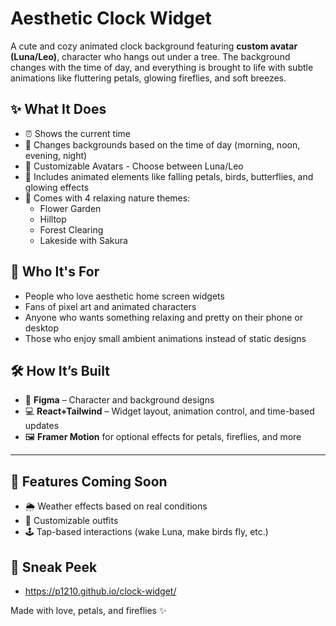 # Aesthetic Clock Widget

A cute and cozy animated clock background featuring **custom avatar (Luna/Leo)**, character who hangs out under a tree. The background changes with the time of day, and everything is brought to life with subtle animations like fluttering petals, glowing fireflies, and soft breezes.


## ✨ What It Does

- ⏰ Shows the current time
- 🌅 Changes backgrounds based on the time of day (morning, noon, evening, night)
- 🧍 Customizable Avatars - Choose between Luna/Leo
- 🍃 Includes animated elements like falling petals, birds, butterflies, and glowing effects
- 🌸 Comes with 4 relaxing nature themes:
  - Flower Garden
  - Hilltop
  - Forest Clearing
  - Lakeside with Sakura
    

## 👀 Who It's For

- People who love aesthetic home screen widgets
- Fans of pixel art and animated characters
- Anyone who wants something relaxing and pretty on their phone or desktop
- Those who enjoy small ambient animations instead of static designs


## 🛠️ How It’s Built

- 🎨 **Figma** – Character and background designs
- 💻 **React+Tailwind** – Widget layout, animation control, and time-based updates
- 🖼️ **Framer Motion** for optional effects for petals, fireflies, and more

---

## 🌟 Features Coming Soon

- 🌦 Weather effects based on real conditions
- 🎨 Customizable outfits
- 🕹️ Tap-based interactions (wake Luna, make birds fly, etc.)


## 📸 Sneak Peek

 - https://p1210.github.io/clock-widget/


Made with love, petals, and fireflies ✨
